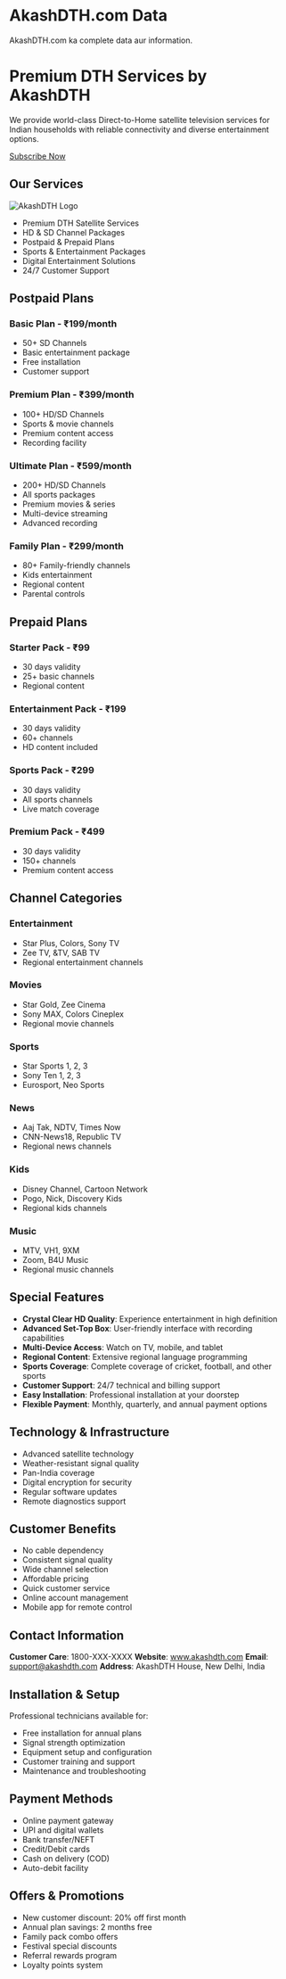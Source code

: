 # AkashDTH.com Data

AkashDTH.com ka complete data aur information.

# Premium DTH Services by AkashDTH

We provide world-class Direct-to-Home satellite television services for Indian households with reliable connectivity and diverse entertainment options.

[Subscribe Now](https://www.akashdth.com/subscribe)

## Our Services

![AkashDTH Logo](https://www.akashdth.com/assets/logo.png)

- Premium DTH Satellite Services
- HD & SD Channel Packages
- Postpaid & Prepaid Plans
- Sports & Entertainment Packages
- Digital Entertainment Solutions
- 24/7 Customer Support

## Postpaid Plans

### Basic Plan - ₹199/month
- 50+ SD Channels
- Basic entertainment package
- Free installation
- Customer support

### Premium Plan - ₹399/month  
- 100+ HD/SD Channels
- Sports & movie channels
- Premium content access
- Recording facility

### Ultimate Plan - ₹599/month
- 200+ HD/SD Channels
- All sports packages
- Premium movies & series
- Multi-device streaming
- Advanced recording

### Family Plan - ₹299/month
- 80+ Family-friendly channels
- Kids entertainment
- Regional content
- Parental controls

## Prepaid Plans

### Starter Pack - ₹99
- 30 days validity
- 25+ basic channels
- Regional content

### Entertainment Pack - ₹199
- 30 days validity
- 60+ channels
- HD content included

### Sports Pack - ₹299
- 30 days validity
- All sports channels
- Live match coverage

### Premium Pack - ₹499
- 30 days validity
- 150+ channels
- Premium content access

## Channel Categories

### Entertainment
- Star Plus, Colors, Sony TV
- Zee TV, &TV, SAB TV
- Regional entertainment channels

### Movies
- Star Gold, Zee Cinema
- Sony MAX, Colors Cineplex
- Regional movie channels

### Sports
- Star Sports 1, 2, 3
- Sony Ten 1, 2, 3
- Eurosport, Neo Sports

### News
- Aaj Tak, NDTV, Times Now
- CNN-News18, Republic TV
- Regional news channels

### Kids
- Disney Channel, Cartoon Network
- Pogo, Nick, Discovery Kids
- Regional kids channels

### Music
- MTV, VH1, 9XM
- Zoom, B4U Music
- Regional music channels

## Special Features

- **Crystal Clear HD Quality**: Experience entertainment in high definition
- **Advanced Set-Top Box**: User-friendly interface with recording capabilities
- **Multi-Device Access**: Watch on TV, mobile, and tablet
- **Regional Content**: Extensive regional language programming
- **Sports Coverage**: Complete coverage of cricket, football, and other sports
- **Customer Support**: 24/7 technical and billing support
- **Easy Installation**: Professional installation at your doorstep
- **Flexible Payment**: Monthly, quarterly, and annual payment options

## Technology & Infrastructure

- Advanced satellite technology
- Weather-resistant signal quality
- Pan-India coverage
- Digital encryption for security
- Regular software updates
- Remote diagnostics support

## Customer Benefits

- No cable dependency
- Consistent signal quality
- Wide channel selection
- Affordable pricing
- Quick customer service
- Online account management
- Mobile app for remote control

## Contact Information

**Customer Care**: 1800-XXX-XXXX
**Website**: www.akashdth.com
**Email**: support@akashdth.com
**Address**: AkashDTH House, New Delhi, India

## Installation & Setup

Professional technicians available for:
- Free installation for annual plans
- Signal strength optimization  
- Equipment setup and configuration
- Customer training and support
- Maintenance and troubleshooting

## Payment Methods

- Online payment gateway
- UPI and digital wallets
- Bank transfer/NEFT
- Credit/Debit cards
- Cash on delivery (COD)
- Auto-debit facility

## Offers & Promotions

- New customer discount: 20% off first month
- Annual plan savings: 2 months free
- Family pack combo offers
- Festival special discounts
- Referral rewards program
- Loyalty points system
